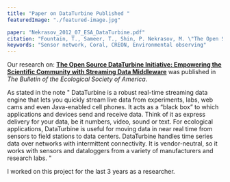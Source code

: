 ```yaml
---
title: "Paper on DataTurbine Published "
featuredImage: "./featured-image.jpg"

paper: "Nekrasov_2012_07_ESA_DataTurbine.pdf"
citation: "Fountain, T., Sameer, T., Shin, P. Nekrasov, M. \"The Open Source DataTurbine Initiative: Empowering the Scientific Community with Streaming Data Middleware.\" Bulletin of the Ecological Society of America. 2012."
keywords: "Sensor network, Coral, CREON, Environmental observing"
---
```



Our research on: **[The Open Source DataTurbine Initiative: Empowering the Scientific Community with Streaming Data Middleware](/papers/Nekrasov_2012_07_ESA_DataTurbine.pdf)** was published in *The Bulletin of the Ecological Society of America*.

As stated in the note " DataTurbine is a robust real-time streaming data engine that lets you quickly stream live data from
experiments, labs, web cams and even Java-enabled cell phones. It acts as a “black box” to which
applications and devices send and receive data. Think of it as express delivery for your data, be it
numbers, video, sound or text. For ecological applications, DataTurbine is useful for moving data in
near real time from sensors to field stations to data centers. DataTurbine handles time series data over
networks with intermittent connectivity. It is vendor-neutral, so it works with sensors and dataloggers
from a variety of manufacturers and research labs. "

I worked on this project for the last 3 years as a researcher.

